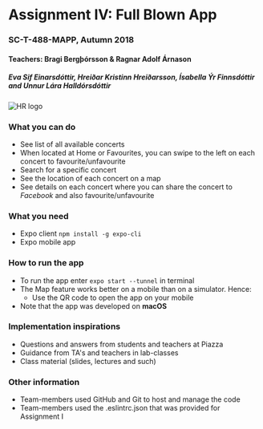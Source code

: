 # Assignment IV: Full Blown App

### SC-T-488-MAPP, Autumn 2018

#### Teachers: Bragi Bergþórsson & Ragnar Adolf Árnason

##### Eva Sif Einarsdóttir, Hreiðar Kristinn Hreiðarsson, Ísabella Ýr Finnsdóttir and Unnur Lára Halldórsdóttir

![HR logo](http://www.ru.is/media/HR_logo_vinstri_transparent.png)

### What you can do

- See list of all available concerts
- When located at Home or Favourites, you can swipe to the left on each concert to favourite/unfavourite
- Search for a specific concert
- See the location of each concert on a map
- See details on each concert where you can share the concert to _Facebook_ and also favourite/unfavourite

### What you need

- Expo client `npm install -g expo-cli`
- Expo mobile app

### How to run the app

- To run the app enter `expo start --tunnel` in terminal
- The Map feature works better on a mobile than on a simulator. Hence:
  - Use the QR code to open the app on your mobile
- Note that the app was developed on **macOS**

### Implementation inspirations

- Questions and answers from students and teachers at Piazza
- Guidance from TA's and teachers in lab-classes
- Class material (slides, lectures and such)

### Other information

- Team-members used GitHub and Git to host and manage the code
- Team-members used the .eslintrc.json that was provided for Assignment I

